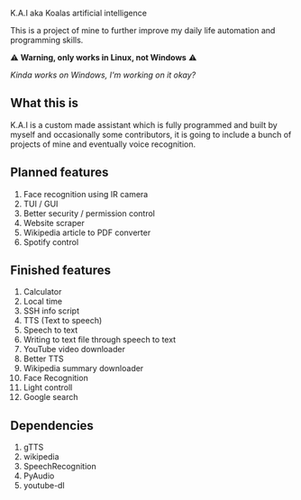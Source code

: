  K.A.I aka Koalas artificial intelligence

This is a project of mine to further improve my daily life automation and programming skills.

:warning: **Warning, only works in Linux, not Windows** :warning:

*Kinda works on Windows, I'm working on it okay?*

## What this is

K.A.I is a custom made assistant which is fully programmed and built by myself and occasionally some contributors, it is going to include a bunch of projects of mine and eventually voice recognition.
## Planned features

1. Face recognition using IR camera
2. TUI / GUI
3. Better security / permission control
4. Website scraper
5. Wikipedia article to PDF converter
6. Spotify control

## Finished features

1. Calculator
2. Local time
3. SSH info script
4. TTS (Text to speech)
5. Speech to text
5. Writing to text file through speech to text
6. YouTube video downloader
7. Better TTS
8. Wikipedia summary downloader
9. Face Recognition
10. Light controll
11. Google search

## Dependencies

1. gTTS
2. wikipedia
2. SpeechRecognition
3. PyAudio
4. youtube-dl
